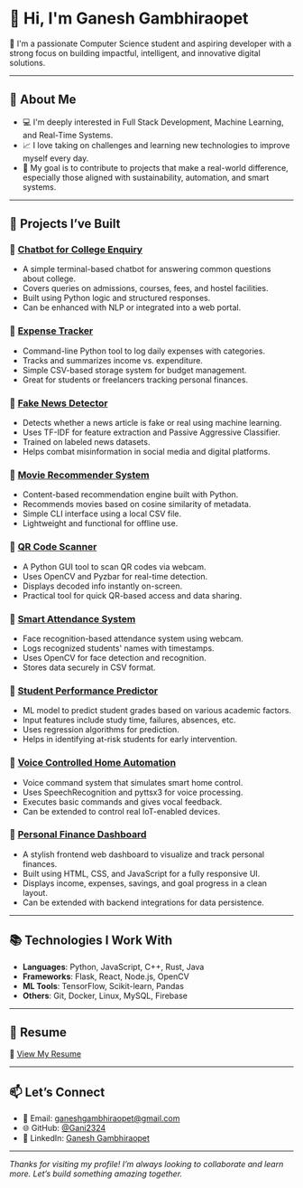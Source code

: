 # 👋 Hi, I'm Ganesh Gambhiraopet

🚀 I'm a passionate Computer Science student and aspiring developer with a strong focus on building impactful, intelligent, and innovative digital solutions.

---

## 🧠 About Me

- 💻 I'm deeply interested in Full Stack Development, Machine Learning, and Real-Time Systems.
- 📈 I love taking on challenges and learning new technologies to improve myself every day.
- 🎯 My goal is to contribute to projects that make a real-world difference, especially those aligned with sustainability, automation, and smart systems.

---

## 💼 Projects I’ve Built

### 🔹 [Chatbot for College Enquiry](#)
- A simple terminal-based chatbot for answering common questions about college.
- Covers queries on admissions, courses, fees, and hostel facilities.
- Built using Python logic and structured responses.
- Can be enhanced with NLP or integrated into a web portal.

### 🔹 [Expense Tracker](https://github.com/Gani2324/Expence_Tracker)
- Command-line Python tool to log daily expenses with categories.
- Tracks and summarizes income vs. expenditure.
- Simple CSV-based storage system for budget management.
- Great for students or freelancers tracking personal finances.

### 🔹 [Fake News Detector](https://github.com/Gani2324/Fake_News_Detector)
- Detects whether a news article is fake or real using machine learning.
- Uses TF-IDF for feature extraction and Passive Aggressive Classifier.
- Trained on labeled news datasets.
- Helps combat misinformation in social media and digital platforms.

### 🔹 [Movie Recommender System](https://github.com/Gani2324/Movie_Recommender)
- Content-based recommendation engine built with Python.
- Recommends movies based on cosine similarity of metadata.
- Simple CLI interface using a local CSV file.
- Lightweight and functional for offline use.

### 🔹 [QR Code Scanner](https://github.com/Gani2324/QR_Code_Scanner)
- A Python GUI tool to scan QR codes via webcam.
- Uses OpenCV and Pyzbar for real-time detection.
- Displays decoded info instantly on-screen.
- Practical tool for quick QR-based access and data sharing.

### 🔹 [Smart Attendance System](https://github.com/Gani2324/Smart_Attendance_System)
- Face recognition-based attendance system using webcam.
- Logs recognized students' names with timestamps.
- Uses OpenCV for face detection and recognition.
- Stores data securely in CSV format.

### 🔹 [Student Performance Predictor](https://github.com/Gani2324/Student_Performance_Predictor)
- ML model to predict student grades based on various academic factors.
- Input features include study time, failures, absences, etc.
- Uses regression algorithms for prediction.
- Helps in identifying at-risk students for early intervention.

### 🔹 [Voice Controlled Home Automation](https://github.com/Gani2324/Voice_Controlled_Home_Automation)
- Voice command system that simulates smart home control.
- Uses SpeechRecognition and pyttsx3 for voice processing.
- Executes basic commands and gives vocal feedback.
- Can be extended to control real IoT-enabled devices.

### 🔹 [Personal Finance Dashboard](https://github.com/Gani2324/Personal_Finanace_Dashboard)
- A stylish frontend web dashboard to visualize and track personal finances.
- Built using HTML, CSS, and JavaScript for a fully responsive UI.
- Displays income, expenses, savings, and goal progress in a clean layout.
- Can be extended with backend integrations for data persistence.

---

## 📚 Technologies I Work With

- **Languages**: Python, JavaScript, C++, Rust, Java  
- **Frameworks**: Flask, React, Node.js, OpenCV  
- **ML Tools**: TensorFlow, Scikit-learn, Pandas  
- **Others**: Git, Docker, Linux, MySQL, Firebase  

---

## 📎 Resume

📄 [View My Resume](https://drive.google.com/file/d/1Hl5AoR5Rhk8AIcT6gGJMNpR-HF1DIIKb/view?usp=sharing)

---

## 📫 Let’s Connect

- 📧 Email: ganeshgambhiraopet@gmail.com  
- 🌐 GitHub: [@Gani2324](https://github.com/Gani2324)  
- 💼 LinkedIn: [Ganesh Gambhiraopet](https://www.linkedin.com/in/ganesh-gambhiraopet-412100256/)

---

_Thanks for visiting my profile! I’m always looking to collaborate and learn more. Let’s build something amazing together._
